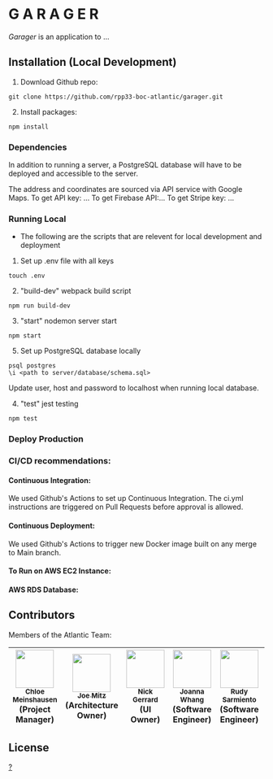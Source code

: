 # G A R A G E R

<em>Garager</em> is an application to ...

## Installation (Local Development)
1. Download Github repo:
```
git clone https://github.com/rpp33-boc-atlantic/garager.git
```
2. Install packages:
```
npm install
```
### Dependencies
In addition to running a server, a PostgreSQL database will have to be deployed and accessible to the server.

The address and coordinates are sourced via API service with Google Maps. To get API key: ...
To get Firebase API:...
To get Stripe key: ...

### Running Local
* The following are the scripts that are relevent for local development and deployment
1. Set up .env file with all keys
```
touch .env
```
2. "build-dev" webpack build script
```
npm run build-dev
```
3. "start" nodemon server start
```
npm start
```
5. Set up PostgreSQL database locally
```
psql postgres
\i <path to server/database/schema.sql>
```
Update user, host and password to localhost when running local database.

4. "test" jest testing
```
npm test
```

### Deploy Production

### CI/CD recommendations:

#### Continuous Integration:
We used Github's Actions to set up Continuous Integration. The ci.yml instructions are triggered on Pull Requests before approval is allowed.

#### Continuous Deployment:
We used Github's Actions to trigger new Docker image built on any merge to Main branch.

#### To Run on AWS EC2 Instance:


#### AWS RDS Database:


## Contributors
Members of the Atlantic Team:

<!-- ALL-CONTRIBUTORS-LIST:START - Do not remove or modify this section -->
<!-- prettier-ignore -->

| [<img src="https://avatars.githubusercontent.com/u/8378155?v=4" width="75px;"/><br /><sub><b>Chloe Meinshausen</b></sub>](https://github.com/Chloe-Meinshausen)<br />(Project Manager)<br /> | [<img src="https://avatars.githubusercontent.com/u/81386394?v=4" width="75px;"/><br /><sub><b>Joe Mitz</b></sub>](https://github.com/joemitz)<br />(Architecture Owner)<br /> | [<img src="https://avatars.githubusercontent.com/u/88125977?v=4" width="75px;"/><br /><sub><b>Nick Gerrard</b></sub>](https://github.com/nickgerrard)<br />(UI Owner)<br /> | [<img src="https://avatars.githubusercontent.com/u/89096566?v=4" width="75px;"/><br /><sub><b>Joanna Whang</b></sub>](https://github.com/joeyohie)<br />(Software Engineer)<br /> | [<img src="https://avatars.githubusercontent.com/u/83668987?v=4" width="75px;"/><br /><sub><b>Rudy Sarmiento</b></sub>](https://github.com/rudyesar)<br />(Software Engineer)<br /> | [<img src="https://avatars.githubusercontent.com/u/88808070?v=4" width="75px;"/><br /><sub><b>Wen Dai</b></sub>](https://github.com/Wendyddw)<br />(Software Engineer)<br /> | [<img src="https://avatars.githubusercontent.com/u/88979402?v=4" width="75px;"/><br /><sub><b>Thao Nguyen</b></sub>](https://github.com/thaotpnguyen)<br />(Software Engineer)<br /> |
| :---: | :---: | :---: | :---: | :---: | :---: | :---: |

<!-- ALL-CONTRIBUTORS-LIST:END -->
## License
<a href="">?</a>
